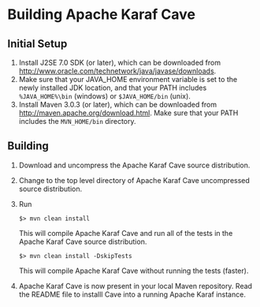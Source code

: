 <!--
    Licensed to the Apache Software Foundation (ASF) under one
    or more contributor license agreements.  See the NOTICE file
    distributed with this work for additional information
    regarding copyright ownership.  The ASF licenses this file
    to you under the Apache License, Version 2.0 (the
    "License"); you may not use this file except in compliance
    with the License.  You may obtain a copy of the License at

      http://www.apache.org/licenses/LICENSE-2.0

    Unless required by applicable law or agreed to in writing,
    software distributed under the License is distributed on an
    "AS IS" BASIS, WITHOUT WARRANTIES OR CONDITIONS OF ANY
    KIND, either express or implied.  See the License for the
    specific language governing permissions and limitations
    under the License.
-->

# Building Apache Karaf Cave

Initial Setup
-------------

1. Install J2SE 7.0 SDK (or later), which can be downloaded from
   http://www.oracle.com/technetwork/java/javase/downloads.
2. Make sure that your JAVA_HOME environment variable is set to the newly installed
   JDK location, and that your PATH includes `%JAVA_HOME%\bin` (windows) or
   `$JAVA_HOME/bin` (unix).
3. Install Maven 3.0.3 (or later), which can be downloaded from
   http://maven.apache.org/download.html. Make sure that your PATH includes
   the `MVN_HOME/bin` directory.

## Building

1. Download and uncompress the Apache Karaf Cave source distribution.
2. Change to the top level directory of Apache Karaf Cave uncompressed source distribution.
3. Run

    ```
    $> mvn clean install
    ```

   This will compile Apache Karaf Cave and run all of the tests in the
   Apache Karaf Cave source distribution.

    ```
    $> mvn clean install -DskipTests
    ```

   This will compile Apache Karaf Cave without running the tests (faster).

4. Apache Karaf Cave is now present in your local Maven repository. Read the README file
   to installl Cave into a running Apache Karaf instance.
